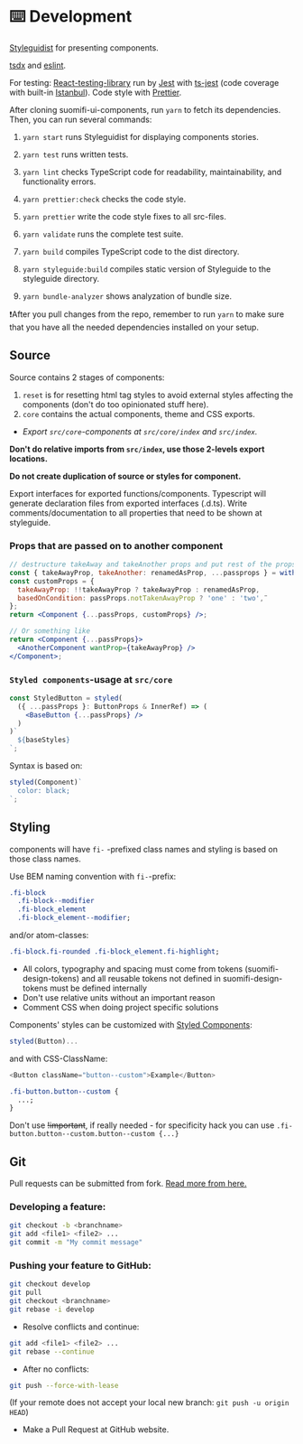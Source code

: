 # ⌨️ Development

[Styleguidist](https://github.com/styleguidist/react-styleguidist) for presenting components.

[tsdx](https://github.com/jaredpalmer/tsdx) and [eslint](https://eslint.org/).

For testing: [React-testing-library](https://github.com/kentcdodds/react-testing-library) run by [Jest](https://github.com/facebook/jest) with [ts-jest](https://github.com/kulshekhar/ts-jest) (code coverage with built-in [Istanbul](https://github.com/istanbuljs)). Code style with [Prettier](https://github.com/prettier/prettier).

After cloning suomifi-ui-components, run `yarn` to fetch its dependencies. Then, you can run several commands:

1. `yarn start` runs Styleguidist for displaying components stories.

2. `yarn test` runs written tests.

3. `yarn lint` checks TypeScript code for readability, maintainability, and functionality errors.

4. `yarn prettier:check` checks the code style.

5. `yarn prettier` write the code style fixes to all src-files.

6. `yarn validate` runs the complete test suite.

7. `yarn build` compiles TypeScript code to the dist directory.

8. `yarn styleguide:build` compiles static version of Styleguide to the styleguide directory.

9. `yarn bundle-analyzer` shows analyzation of bundle size.

❗️After you pull changes from the repo, remember to run `yarn` to make sure that you have all the needed dependencies installed on your setup.

## Source

Source contains 2 stages of components:

1. `reset` is for resetting html tag styles to avoid external styles affecting the components (don't do too opinionated stuff here).
2. `core` contains the actual components, theme and CSS exports.

- _Export `src/core`-components at `src/core/index` and `src/index`._

**Don't do relative imports from `src/index`, use those 2-levels export locations.**

**Do not create duplication of source or styles for component.**

Export interfaces for exported functions/components. Typescript will generate declaration files from exported interfaces (.d.ts). Write comments/documentation to all properties that need to be shown at styleguide.

### Props that are passed on to another component

```jsx
// destructure takeAway and takeAnother props and put rest of the props to passProps.
const { takeAwayProp, takeAnother: renamedAsProp, ...passprops } = withSuomifiDefaultProps(this.props);
const customProps = {
  takeAwayProp: !!takeAwayProp ? takeAwayProp : renamedAsProp,
  basedOnCondition: passProps.notTakenAwayProp ? 'one' : 'two',¨
};
return <Component {...passProps, customProps} />;

// Or something like
return <Component {...passProps}>
  <AnotherComponent wantProp={takeAwayProp} />
</Component>;
```

### `Styled components`-usage at `src/core`

```jsx
const StyledButton = styled(
  ({ ...passProps }: ButtonProps & InnerRef) => (
    <BaseButton {...passProps} />
  )
)`
  ${baseStyles}
`;
```

Syntax is based on:

```jsx
styled(Component)`
  color: black;
`;
```

## Styling

components will have `fi-` -prefixed class names and styling is based on those class names.

Use BEM naming convention with `fi-`-prefix:

```css
.fi-block
  .fi-block--modifier
  .fi-block_element
  .fi-block_element--modifier;
```

and/or atom-classes:

```css
.fi-block.fi-rounded .fi-block_element.fi-highlight;
```

- All colors, typography and spacing must come from tokens (suomifi-design-tokens) and all reusable tokens not defined in suomifi-design-tokens must be defined internally
- Don't use relative units without an important reason
- Comment CSS when doing project specific solutions

Components' styles can be customized with [Styled Components](https://github.com/styled-components/styled-components):

```javascript
styled(Button)...
```

and with CSS-ClassName:

```javascript
<Button className="button--custom">Example</Button>
```

```css
.fi-button.button--custom {
  ...;
}
```

Don't use ~~!important~~, if really needed - for specificity hack you can use `.fi-button.button--custom.button--custom {...}`

## Git

Pull requests can be submitted from fork. [Read more from here.](https://guides.github.com/activities/forking/)

### Developing a feature:

```bash
git checkout -b <branchname>
git add <file1> <file2> ...
git commit -m "My commit message"
```

### Pushing your feature to GitHub:

```bash
git checkout develop
git pull
git checkout <branchname>
git rebase -i develop
```

- Resolve conflicts and continue:

```bash
git add <file1> <file2> ...
git rebase --continue
```

- After no conflicts:

```bash
git push --force-with-lease
```

(If your remote does not accept your local new branch: `git push -u origin HEAD`)

- Make a Pull Request at GitHub website.
